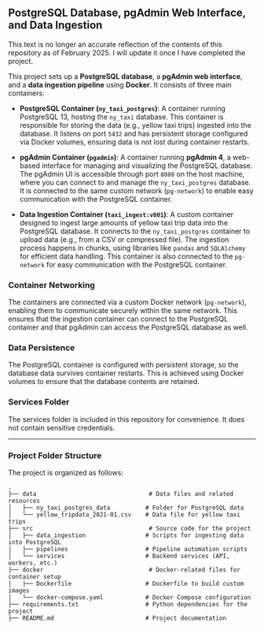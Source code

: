 ## PostgreSQL Database, pgAdmin Web Interface, and Data Ingestion

This text is no longer an accurate reflection of the contents of this repository as of February 2025. I will update it once I have completed the project.

This project sets up a **PostgreSQL database**, a **pgAdmin web interface**, and a **data ingestion pipeline** using **Docker**. It consists of three main containers:

- **PostgreSQL Container (`ny_taxi_postgres`)**: A container running PostgreSQL 13, hosting the `ny_taxi` database. This container is responsible for storing the data (e.g., yellow taxi trips) ingested into the database. It listens on port `5432` and has persistent storage configured via Docker volumes, ensuring data is not lost during container restarts.
  
- **pgAdmin Container (`pgadmin`)**: A container running **pgAdmin 4**, a web-based interface for managing and visualizing the PostgreSQL database. The pgAdmin UI is accessible through port `8080` on the host machine, where you can connect to and manage the `ny_taxi_postgres` database. It is connected to the same custom network (`pg-network`) to enable easy communication with the PostgreSQL container.

- **Data Ingestion Container (`taxi_ingest:v001`)**: A custom container designed to ingest large amounts of yellow taxi trip data into the PostgreSQL database. It connects to the `ny_taxi_postgres` container to upload data (e.g., from a CSV or compressed file). The ingestion process happens in chunks, using libraries like `pandas` and `SQLAlchemy` for efficient data handling. This container is also connected to the `pg-network` for easy communication with the PostgreSQL container.

### Container Networking
The containers are connected via a custom Docker network (`pg-network`), enabling them to communicate securely within the same network. This ensures that the ingestion container can connect to the PostgreSQL container and that pgAdmin can access the PostgreSQL database as well.

### Data Persistence
The PostgreSQL container is configured with persistent storage, so the database data survives container restarts. This is achieved using Docker volumes to ensure that the database contents are retained.

### Services Folder
The services folder is included in this repository for convenience. It does not contain sensitive credentials.

---

### Project Folder Structure

The project is organized as follows:

```plaintext
.
├── data                                # Data files and related resources
│   ├── ny_taxi_postgres_data          # Folder for PostgreSQL data
│   └── yellow_tripdata_2021-01.csv    # Data file for yellow taxi trips
├── src                                 # Source code for the project
│   ├── data_ingestion                 # Scripts for ingesting data into PostgreSQL
│   ├── pipelines                      # Pipeline automation scripts
│   └── services                       # Backend services (API, workers, etc.)
├── docker                              # Docker-related files for container setup
│   ├── Dockerfile                     # Dockerfile to build custom images
│   └── docker-compose.yaml            # Docker Compose configuration
├── requirements.txt                   # Python dependencies for the project
├── README.md                          # Project documentation

